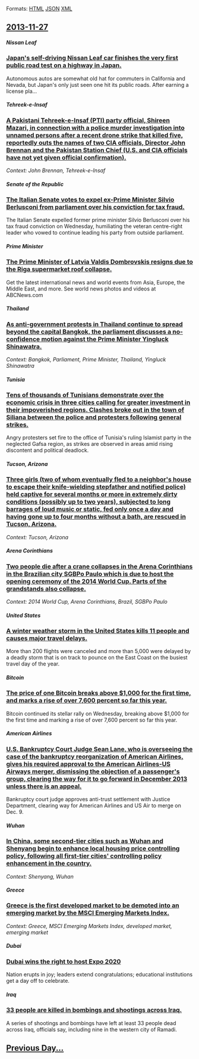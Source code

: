 
Formats: [HTML](2013/11/27/index.html)  [JSON](2013/11/27/index.json)  [XML](2013/11/27/index.xml)  

## [2013-11-27](/news/2013/11/27/index.md)

##### Nissan Leaf
### [Japan's self-driving Nissan Leaf car finishes the very first public road test on a highway in Japan.](/news/2013/11/27/japan-s-self-driving-nissan-leaf-car-finishes-the-very-first-public-road-test-on-a-highway-in-japan.md)
Autonomous autos are somewhat old hat for commuters in California and Nevada, but Japan&#039;s only just seen one hit its public roads. After earning a license pla...

##### Tehreek-e-Insaf
### [A Pakistani Tehreek-e-Insaf (PTI) party official, Shireen Mazari, in connection with a police murder investigation into unnamed persons after a recent drone strike that killed five, reportedly outs the names of two CIA officials, Director John Brennan and the Pakistan Station Chief (U.S. and CIA officials have not yet given official confirmation). ](/news/2013/11/27/a-pakistani-tehreek-e-insaf-pti-party-official-shireen-mazari-in-connection-with-a-police-murder-investigation-into-unnamed-persons-afte.md)
_Context: John Brennan, Tehreek-e-Insaf_

##### Senate of the Republic
### [The Italian Senate votes to expel ex-Prime Minister Silvio Berlusconi from parliament over his conviction for tax fraud. ](/news/2013/11/27/the-italian-senate-votes-to-expel-ex-prime-minister-silvio-berlusconi-from-parliament-over-his-conviction-for-tax-fraud.md)
The Italian Senate expelled former prime minister Silvio Berlusconi over his tax fraud conviction on Wednesday, humiliating the veteran centre-right leader who vowed to continue leading his party from outside parliament.

##### Prime Minister
### [The Prime Minister of Latvia Valdis Dombrovskis resigns due to the Riga supermarket roof collapse. ](/news/2013/11/27/the-prime-minister-of-latvia-valdis-dombrovskis-resigns-due-to-the-riga-supermarket-roof-collapse.md)
Get the latest international news and world events from Asia, Europe, the Middle East, and more. See world news photos and videos at ABCNews.com

##### Thailand
### [As anti-government protests in Thailand continue to spread beyond the capital Bangkok, the parliament discusses a no-confidence motion against the Prime Minister Yingluck Shinawatra. ](/news/2013/11/27/as-anti-government-protests-in-thailand-continue-to-spread-beyond-the-capital-bangkok-the-parliament-discusses-a-no-confidence-motion-again.md)
_Context: Bangkok, Parliament, Prime Minister, Thailand, Yingluck Shinawatra_

##### Tunisia
### [Tens of thousands of Tunisians demonstrate over the economic crisis in three cities calling for greater investment in their impoverished regions. Clashes broke out in the town of Siliana between the police and protesters following general strikes. ](/news/2013/11/27/tens-of-thousands-of-tunisians-demonstrate-over-the-economic-crisis-in-three-cities-calling-for-greater-investment-in-their-impoverished-reg.md)
Angry protesters set fire to the office of Tunisia&#39;s ruling Islamist party in the neglected Gafsa region, as strikes are observed in areas amid rising discontent and political deadlock.

##### Tucson, Arizona
### [Three girls (two of whom eventually fled to a neighbor's house to escape their knife-wielding stepfather and notified police) held captive for several months or more in extremely dirty conditions (possibly up to two years), subjected to long barrages of loud music or static, fed only once a day and having gone up to four months without a bath, are rescued in Tucson, Arizona. ](/news/2013/11/27/three-girls-two-of-whom-eventually-fled-to-a-neighbor-s-house-to-escape-their-knife-wielding-stepfather-and-notified-police-held-captive-f.md)
_Context: Tucson, Arizona_

##### Arena Corinthians
### [Two people die after a crane collapses in the Arena Corinthians in the Brazilian city SGBPo Paulo which is due to host the opening ceremony of the 2014 World Cup. Parts of the grandstands also collapse. ](/news/2013/11/27/two-people-die-after-a-crane-collapses-in-the-arena-corinthians-in-the-brazilian-city-sagbpo-paulo-which-is-due-to-host-the-opening-ceremony.md)
_Context: 2014 World Cup, Arena Corinthians, Brazil, SGBPo Paulo_

##### United States
### [A winter weather storm in the United States kills 11 people and causes major travel delays. ](/news/2013/11/27/a-winter-weather-storm-in-the-united-states-kills-11-people-and-causes-major-travel-delays.md)
More than 200 flights were canceled and more than 5,000 were delayed by a deadly storm that is on track to pounce on the East Coast on the busiest travel day of the year.

##### Bitcoin
### [The price of one Bitcoin breaks above $1,000 for the first time, and marks a rise of over 7,600 percent so far this year. ](/news/2013/11/27/the-price-of-one-bitcoin-breaks-above-1-000-for-the-first-time-and-marks-a-rise-of-over-7-600-percent-so-far-this-year.md)
Bitcoin continued its stellar rally on Wednesday, breaking above $1,000 for the first time and marking a rise of over 7,600 percent so far this year.

##### American Airlines
### [U.S. Bankruptcy Court Judge Sean Lane, who is overseeing the case of the bankruptcy reorganization of American Airlines, gives his required approval to the American Airlines-US Airways merger, dismissing the objection of a passenger's group, clearing the way for it to go forward in December 2013 unless there is an appeal. ](/news/2013/11/27/u-s-bankruptcy-court-judge-sean-lane-who-is-overseeing-the-case-of-the-bankruptcy-reorganization-of-american-airlines-gives-his-required.md)
Bankruptcy court judge approves anti-trust settlement with Justice Department, clearing way for American Airlines and US Air to merge on Dec. 9.

##### Wuhan
### [In China, some second-tier cities such as Wuhan and Shenyang begin to enhance local housing price controlling policy, following all first-tier cities' controlling policy enhancement in the country. ](/news/2013/11/27/in-china-some-second-tier-cities-such-as-wuhan-and-shenyang-begin-to-enhance-local-housing-price-controlling-policy-following-all-first-ti.md)
_Context: Shenyang, Wuhan_

##### Greece
### [Greece is the first developed market to be demoted into an emerging market by the MSCI Emerging Markets Index. ](/news/2013/11/27/greece-is-the-first-developed-market-to-be-demoted-into-an-emerging-market-by-the-msci-emerging-markets-index.md)
_Context: Greece, MSCI Emerging Markets Index, developed market, emerging market_

##### Dubai
### [Dubai wins the right to host Expo 2020 ](/news/2013/11/27/dubai-wins-the-right-to-host-expo-2020.md)
Nation erupts in joy; leaders extend congratulations; educational institutions get a day off to celebrate.

##### Iraq
### [33 people are killed in bombings and shootings across Iraq. ](/news/2013/11/27/33-people-are-killed-in-bombings-and-shootings-across-iraq.md)
A series of shootings and bombings have left at least 33 people dead across Iraq, officials say, including nine in the western city of Ramadi.

## [Previous Day...](/news/2013/11/26/index.md)


